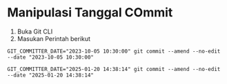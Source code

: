 # Manipulasi Tanggal COmmit
1. Buka Git CLI
2. Masukan Perintah berikut
```
GIT_COMMITTER_DATE="2023-10-05 10:30:00" git commit --amend --no-edit --date "2023-10-05 10:30:00"
```

```
GIT_COMMITTER_DATE="2025-01-20 14:38:14" git commit --amend --no-edit --date "2025-01-20 14:38:14"
```
